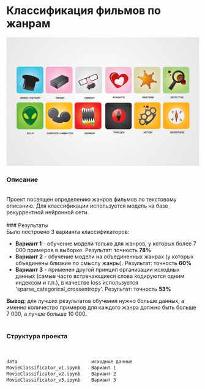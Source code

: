 # Классификация фильмов по жанрам

![alt text](movie-genres.jpg)

### Описание
<br>
Проект посвящен определению жанров фильмов по текстовому описанию.
Для классификации используется модель на базе рекуррентной нейронной сети.
<br><br>
### Результаты
<br>
Было построено 3 варианта классификаторов:

  * **Вариант 1** - обучение модели только для жанров, у которых более 7 000 примеров в выборке. Результат: точность **78%**
  * **Вариант 2** - обучение модели на объединенных жанрах (у которых объединены близкие по смыслу жанры). Результат: точность **60%**
  * **Вариант 3** - применен другой принцип организации исходных данных (самые часто встречающиеся слова кодируются одним индексом и т.п.), в качестве loss используется 'sparse_categorical_crossentropy'. Результат: точность **53%**


**Вывод**: для лучших результатов обучения нужно больше данных, а именно количество примеров для каждого жанра должно быть больше 7 000, а лучше больше 10 000.
<br><br>
### Структура проекта
<br>
    
    data                           исходные данные
    MovieClassificator_v1.ipynb    Вариант 1
    MovieClassificator_v2.ipynb    Вариант 2
    MovieClassificator_v3.ipynb    Вариант 3
